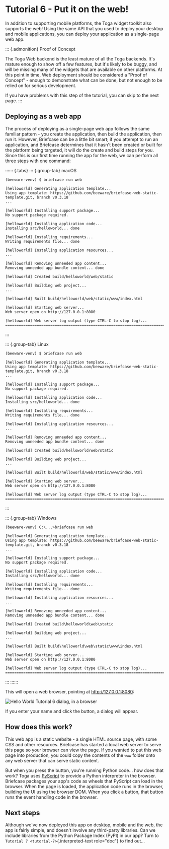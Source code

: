 # Tutorial 6 - Put it on the web!

In addition to supporting mobile platforms, the Toga widget toolkit also
supports the web! Using the same API that you used to deploy your desktop and
mobile applications, you can deploy your application as a single-page web app.

::: {.admonition} Proof of Concept

The Toga Web backend is the least mature of all the Toga backends. It\'s mature
enough to show off a few features, but it\'s likely to be buggy, and will be
missing many of the widgets that are available on other platforms. At this point
in time, Web deployment should be considered a \"Proof of Concept\" - enough to
demonstrate what can be done, but not enough to be relied on for serious
development.

If you have problems with this step of the tutorial, you can skip to the next
page. :::

## Deploying as a web app

The process of deploying as a single-page web app follows the same familiar
pattern - you create the application, then build the application, then run it.
However, Briefcase can be a little bit smart; if you attempt to run an
application, and Briefcase determines that it hasn\'t been created or built for
the platform being targeted, it will do the create and build steps for you.
Since this is our first time running the app for the web, we can perform all
three steps with one command:

:::::: {.tabs} ::: {.group-tab} macOS

``` console
(beeware-venv) $ briefcase run web

[helloworld] Generating application template...
Using app template: https://github.com/beeware/briefcase-web-static-template.git, branch v0.3.18
...

[helloworld] Installing support package...
No support package required.

[helloworld] Installing application code...
Installing src/helloworld... done

[helloworld] Installing requirements...
Writing requirements file... done

[helloworld] Installing application resources...
...

[helloworld] Removing unneeded app content...
Removing unneeded app bundle content... done

[helloworld] Created build/helloworld/web/static

[helloworld] Building web project...
...

[helloworld] Built build/helloworld/web/static/www/index.html

[helloworld] Starting web server...
Web server open on http://127.0.0.1:8080

[helloworld] Web server log output (type CTRL-C to stop log)...
===========================================================================
```
:::

::: {.group-tab} Linux

``` console
(beeware-venv) $ briefcase run web

[helloworld] Generating application template...
Using app template: https://github.com/beeware/briefcase-web-static-template.git, branch v0.3.18
...

[helloworld] Installing support package...
No support package required.

[helloworld] Installing application code...
Installing src/helloworld... done

[helloworld] Installing requirements...
Writing requirements file... done

[helloworld] Installing application resources...
...

[helloworld] Removing unneeded app content...
Removing unneeded app bundle content... done

[helloworld] Created build/helloworld/web/static

[helloworld] Building web project...
...

[helloworld] Built build/helloworld/web/static/www/index.html

[helloworld] Starting web server...
Web server open on http://127.0.0.1:8080

[helloworld] Web server log output (type CTRL-C to stop log)...
===========================================================================
```
:::

::: {.group-tab} Windows

``` doscon
(beeware-venv) C:\...>briefcase run web

[helloworld] Generating application template...
Using app template: https://github.com/beeware/briefcase-web-static-template.git, branch v0.3.18
...

[helloworld] Installing support package...
No support package required.

[helloworld] Installing application code...
Installing src/helloworld... done

[helloworld] Installing requirements...
Writing requirements file... done

[helloworld] Installing application resources...
...

[helloworld] Removing unneeded app content...
Removing unneeded app bundle content... done

[helloworld] Created build\helloworld\web\static

[helloworld] Building web project...
...

[helloworld] Built build\helloworld\web\static\www\index.html

[helloworld] Starting web server...
Web server open on http://127.0.0.1:8080

[helloworld] Web server log output (type CTRL-C to stop log)...
===========================================================================
```
::: ::::::

This will open a web browser, pointing at <http://127.0.0.1:8080>:

![Hello World Tutorial 6 dialog, in a browser](images/tutorial-6.png)

If you enter your name and click the button, a dialog will appear.

## How does this work?

This web app is a static website - a single HTML source page, with some CSS and
other resources. Briefcase has started a local web server to serve this page so
your browser can view the page. If you wanted to put this web page into
production, you could copy the contents of the `www` folder onto any web server
that can serve static content.

But when you press the button, you\'re running Python code\... how does that
work? Toga uses [PyScript](https://pyscript.net) to provide a Python interpreter
in the browser. Briefcase packages your app\'s code as wheels that PyScript can
load in the browser. When the page is loaded, the application code runs in the
browser, building the UI using the browser DOM. When you click a button, that
button runs the event handling code in the browser.

## Next steps

Although we\'ve now deployed this app on desktop, mobile and the web, the app is
fairly simple, and doesn\'t involve any third-party libraries. Can we include
libraries from the Python Package Index (PyPI) in our app? Turn to `Tutorial 7
<tutorial-7>`{.interpreted-text role="doc"} to find out\...
